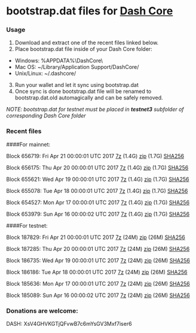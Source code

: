 # bootstrap.dat files for [Dash Core](https://www.dash.org)

### Usage

1. Download and extract one of the recent files linked below.
2. Place bootstrap.dat file inside of your Dash Core folder:
 - Windows: %APPDATA%\DashCore\
 - Mac OS: ~/Library/Application Support/DashCore/
 - Unix/Linux: ~/.dashcore/
3. Run your wallet and let it sync using bootstrap.dat
4. Once sync is done bootstrap.dat file will be renamed to bootstrap.dat.old automagically and can be safely removed.

_NOTE: bootstrap.dat for testnet must be placed in **testnet3** subfolder of corresponding Dash Core folder_

### Recent files

####For mainnet:

Block 656719: Fri Apr 21 00:00:01 UTC 2017 [7z](https://transfer.sh/VmRTG/bootstrap.dat.20170421.7z) (1.4G) [zip](https://transfer.sh/vGOfE/bootstrap.dat.20170421.zip) (1.7G) [SHA256](https://transfer.sh/Zs5BV/sha256.txt)

Block 656175: Thu Apr 20 00:00:01 UTC 2017 [7z](https://transfer.sh/RQFCV/bootstrap.dat.20170420.7z) (1.4G) [zip](https://transfer.sh/dM9Iy/bootstrap.dat.20170420.zip) (1.7G) [SHA256](https://transfer.sh/nPlFV/sha256.txt)

Block 655621: Wed Apr 19 00:00:01 UTC 2017 [7z](https://transfer.sh/qES8b/bootstrap.dat.20170419.7z) (1.4G) [zip](https://transfer.sh/m15j3/bootstrap.dat.20170419.zip) (1.7G) [SHA256](https://transfer.sh/AIxlB/sha256.txt)

Block 655078: Tue Apr 18 00:00:01 UTC 2017 [7z](https://transfer.sh/J2HI/bootstrap.dat.20170418.7z) (1.4G) [zip](https://transfer.sh/hdodz/bootstrap.dat.20170418.zip) (1.7G) [SHA256](https://transfer.sh/dGI19/sha256.txt)

Block 654527: Mon Apr 17 00:00:01 UTC 2017 [7z](https://transfer.sh/IUPEl/bootstrap.dat.20170417.7z) (1.4G) [zip](https://transfer.sh/DxAwt/bootstrap.dat.20170417.zip) (1.7G) [SHA256](https://transfer.sh/LUrlS/sha256.txt)

Block 653979: Sun Apr 16 00:00:02 UTC 2017 [7z](https://transfer.sh/4r6HS/bootstrap.dat.20170416.7z) (1.4G) [zip](https://transfer.sh/222LO/bootstrap.dat.20170416.zip) (1.7G) [SHA256](https://transfer.sh/DxtIA/sha256.txt)

####For testnet:

Block 187829: Fri Apr 21 00:00:01 UTC 2017 [7z](https://transfer.sh/REjcn/bootstrap.dat.20170421.7z) (24M) [zip](https://transfer.sh/ilsgq/bootstrap.dat.20170421.zip) (26M) [SHA256](https://transfer.sh/peSy4/sha256.txt)

Block 187285: Thu Apr 20 00:00:01 UTC 2017 [7z](https://transfer.sh/mhoIM/bootstrap.dat.20170420.7z) (24M) [zip](https://transfer.sh/ROsTf/bootstrap.dat.20170420.zip) (26M) [SHA256](https://transfer.sh/3Glma/sha256.txt)

Block 186735: Wed Apr 19 00:00:01 UTC 2017 [7z](https://transfer.sh/bkGM8/bootstrap.dat.20170419.7z) (24M) [zip](https://transfer.sh/khqbx/bootstrap.dat.20170419.zip) (26M) [SHA256](https://transfer.sh/qaNRX/sha256.txt)

Block 186186: Tue Apr 18 00:00:01 UTC 2017 [7z](https://transfer.sh/YIVwA/bootstrap.dat.20170418.7z) (24M) [zip](https://transfer.sh/Kxx3z/bootstrap.dat.20170418.zip) (26M) [SHA256](https://transfer.sh/9kJcX/sha256.txt)

Block 185636: Mon Apr 17 00:00:01 UTC 2017 [7z](https://transfer.sh/haxpK/bootstrap.dat.20170417.7z) (24M) [zip](https://transfer.sh/nKsTj/bootstrap.dat.20170417.zip) (26M) [SHA256](https://transfer.sh/K0IRA/sha256.txt)

Block 185089: Sun Apr 16 00:00:02 UTC 2017 [7z](https://transfer.sh/o0Wib/bootstrap.dat.20170416.7z) (24M) [zip](https://transfer.sh/12WwI9/bootstrap.dat.20170416.zip) (26M) [SHA256](https://transfer.sh/F021c/sha256.txt)

### Donations are welcome:

DASH: XsV4GHVKGTjQFvwB7c6mYsGV3Mxf7iser6
